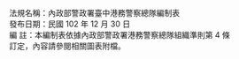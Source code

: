 法規名稱：內政部警政署臺中港務警察總隊編制表  
發布日期：民國 102 年 12 月 30 日  
編 註：本編制表依據內政部警政署港務警察總隊組織準則第 4 條  
訂定，內容請參閱相關圖表附檔。  


